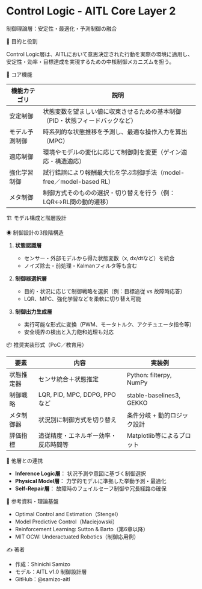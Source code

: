# Control Logic - AITL Core Layer 2

制御理論層：安定性・最適化・予測制御の融合

🎯 目的と役割

Control Logic層は、AITLにおいて意思決定された行動を実際の環境に適用し、安定性・効率・目標達成を実現するための中核制御メカニズムを担う。

🧠 コア機能

| 機能カテゴリ     | 説明                                                                 |
|------------------|----------------------------------------------------------------------|
| 安定制御         | 状態変数を望ましい値に収束させるための基本制御（PID・状態フィードバックなど） |
| モデル予測制御   | 時系列的な状態推移を予測し、最適な操作入力を算出（MPC）                     |
| 適応制御         | 環境やモデルの変化に応じて制御則を変更（ゲイン適応・構造適応）              |
| 強化学習制御     | 試行錯誤により報酬最大化を学ぶ制御手法（model-free／model-based RL）        |
| メタ制御         | 制御方式そのものの選択・切り替えを行う（例：LQR↔RL間の動的遷移）             |

🏗 モデル構成と階層設計

◉ 制御設計の3段階構造

1. **状態認識層**
   - センサー・外部モデルから得た状態変数（x, dx/dtなど）を統合
   - ノイズ除去・前処理・Kalmanフィルタ等も含む

2. **制御器選択層**
   - 目的・状況に応じて制御戦略を選択（例：目標追従 vs 故障時応答）
   - LQR、MPC、強化学習などを柔軟に切り替え可能

3. **制御出力生成層**
   - 実行可能な形式に変換（PWM、モータトルク、アクチュエータ指令等）
   - 安全境界の検出と入力飽和処理も対応

📦 推奨実装形式（PoC／教育用）

| 要素        | 内容                                     | 実装例                         |
|-------------|------------------------------------------|--------------------------------|
| 状態推定器  | センサ統合＋状態推定                     | Python: filterpy, NumPy        |
| 制御戦略    | LQR, PID, MPC, DDPG, PPOなど             | stable-baselines3, GEKKO       |
| メタ制御器  | 状況別に制御方式を切り替え               | 条件分岐 + 動的ロジック設計    |
| 評価指標    | 追従精度・エネルギー効率・反応時間等     | Matplotlib等によるプロット    |

🔄 他層との連携

- **Inference Logic層**： 状況予測や意図に基づく制御選択
- **Physical Model層**： 力学的モデルに準拠した挙動予測・最適化
- **Self-Repair層**： 故障時のフェイルセーフ制御や冗長経路の確保

📘 参考資料・理論基盤

- Optimal Control and Estimation（Stengel）
- Model Predictive Control（Maciejowski）
- Reinforcement Learning: Sutton & Barto（第6章以降）
- MIT OCW: Underactuated Robotics（制御応用例）

✍ 著者

- 作成：Shinichi Samizo
- モデル：AITL v1.0 制御設計層
- GitHub：@samizo-aitl
